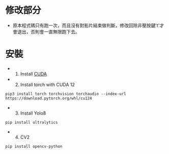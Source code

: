 
修改部分
=================
* 原本程式碼只有跑一次，而且沒有對影片結束做判斷，修改回除非壓按鍵't'才會退出，否則會一直無限跑下去。

安裝
=================
- 1. Install [CUDA](https://developer.nvidia.com/cuda-downloads)

- 2. Install torch with CUDA 12
```shell
pip3 install torch torchvision torchaudio --index-url https://download.pytorch.org/whl/cu124
```

- 3. Install Yolo8
```shell
pip install ultralytics
```
- 4. CV2
```shell
pip install opencv-python
```